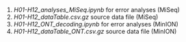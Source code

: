 

1. *H01-H12_analyses_MiSeq.ipynb* for error analyses (MiSeq)
2. *H01-H12_dataTable.csv.gz* source data file (MiSeq)
3. *H01-H12_ONT_decoding.ipynb* for error analyses (MinION)
4. *H01-H12_dataTable_ONT.csv.gz* source data file (MinION)
